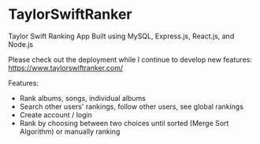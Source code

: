 # TaylorSwiftRanker

Taylor Swift Ranking App Built using MySQL, Express.js, React.js, and Node.js

Please check out the deployment while I continue to develop new features: https://www.taylorswiftranker.com/

Features:
- Rank albums, songs, individual albums
- Search other users' rankings, follow other users, see global rankings
- Create account / login
- Rank by choosing between two choices until sorted (Merge Sort Algorithm) or manually ranking
  
